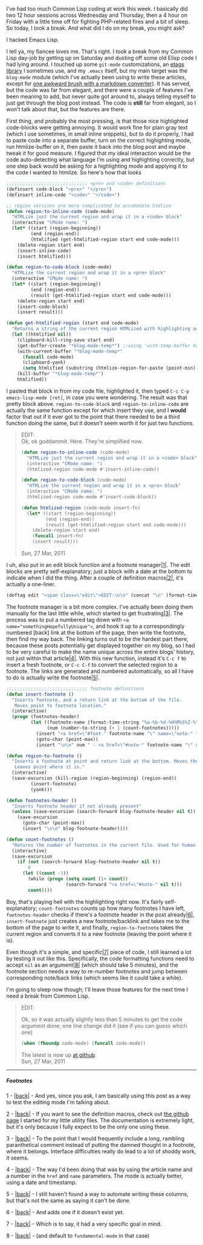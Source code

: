 I've had too much Common Lisp coding at work this week. I basically did two 12 hour sessions across Wednesday and Thursday, then a 4 hour on Friday with a little time off for fighting PHP-related fires and a bit of sleep. So today, I took a break. And what did I do on my break, you might ask? 

I hacked Emacs Lisp.

I tell ya, my fiancee loves me. That's right. I took a break from my Common Lisp day-job by getting up on Saturday and dusting off some old Elisp code I had lying around. I touched up some `git-mode` customizations, an [etags library](http://codereview.stackexchange.com/questions/45/emacs-etags-shortcut-functions") I sometimes use, and my `.emacs` itself, but my main target was the `blog-mode` module (which I've actually been using to write these articles, except for [one awkward brush with a markdown converter](http://langnostic.blogspot.com/2011/03/puzzling-with-lisp.html")). It has served, but the code was far from elegant, and there were a couple of features I've been meaning to add, but never quite got around to, always telling myself to just get through the blog post instead. The code is <b>still</b> far from elegant, so I won't talk about that, but the features are there. 

First thing, and probably the most pressing, is that those nice highlighted code-blocks were getting annoying. It would work fine for plain gray text (which I use sometimes, in small inline snippets), but to do it properly, I had to paste code into a separate buffer, turn on the correct highighting mode, run htmlize-buffer on it, then paste it back into the blog post and maybe tweak it for good measure. I figured that my ideal interaction would be the code auto-detecting what language I'm using and highighting correctly, but one step back would be asking for a highlighting mode and applying it to the code I wanted to htmlize. So here's how that looks

```lisp
;;;;;;;;;;;;;;;;;;;;;;;;;;;;;; <pre> and <code> definitions
(definsert code-block "<pre>" "</pre>")
(definsert inline-code "<code>" "</code>")

;; region versions are more complicated to accomodate htmlize
(defun region-to-inline-code (code-mode)
  "HTMLize just the current region and wrap it in a <code> block"
  (interactive "CMode name: ")
  (let* ((start (region-beginning))
         (end (region-end))
         (htmlified (get-htmlified-region start end code-mode)))
    (delete-region start end)
    (insert-inline-code)
    (insert htmlified)))

(defun region-to-code-block (code-mode)
  "HTMLize the current region and wrap it in a <pre> block"
  (interactive "CMode name: ")
  (let* ((start (region-beginning))
         (end (region-end))
         (result (get-htmlified-region start end code-mode)))
    (delete-region start end)
    (insert-code-block)
    (insert result)))

(defun get-htmlified-region (start end code-mode)
  "Returns a string of the current region HTMLized with highlighting according to code-mode"
  (let ((htmlified nil))
    (clipboard-kill-ring-save start end)
    (get-buffer-create "*blog-mode-temp*") ;;using 'with-temp-buffer here doesn't apply correct higlighting
    (with-current-buffer "*blog-mode-temp*"
      (funcall code-mode)
      (clipboard-yank)
      (setq htmlified (substring (htmlize-region-for-paste (point-min) (point-max)) 6 -6)))
    (kill-buffer "*blog-mode-temp*")
    htmlified))
```

I pasted that block in from my code file, highlighted it, then typed `C-c C-p emacs-lisp-mode [ret]`, in case you were wondering. The result was that pretty block above. `region-to-code-block` and `region-to-inline-code` are actually the same function except for which insert they use, and I <b>would</b> factor that out if it ever got to the point that there needed to be a third function doing the same, but it doesn't seem worth it for just two functions.

> EDIT:  
> Ok, ok goddammit. Here. They're simplified now.  
>   
> ```lisp
> (defun region-to-inline-code (code-mode)
>   "HTMLize just the current region and wrap it in a <code> block"
>   (interactive "CMode name: ")
>   (htmlized-region code-mode #'insert-inline-code))
> 
> (defun region-to-code-block (code-mode)
>   "HTMLize the current region and wrap it in a <pre> block"
>   (interactive "CMode name: ")
>   (htmlized-region code-mode #'insert-code-block))
> 
> (defun htmlized-region (code-mode insert-fn)
>   (let* ((start (region-beginning))
>          (end (region-end))
>          (result (get-htmlified-region start end code-mode)))
>     (delete-region start end)
>     (funcall insert-fn)
>     (insert result)))
> ```
>   
> Sun, 27 Mar, 2011  

I uh, also put in an edit block function and a footnote manager<a name="note-Sun-Mar-27-013129EDT-2011"></a>[|1|](#foot-Sun-Mar-27-013129EDT-2011). The edit blocks are pretty self-explanatory; just a block with a date at the bottom to indicate when I did the thing. After a couple of definition macros<a name="note-Sun-Mar-27-013353EDT-2011"></a>[|2|](#foot-Sun-Mar-27-013353EDT-2011), it's actually a one-liner.

```lisp
(deftag edit "<span class=\"edit\">EDIT:\n\n" (concat "\n" (format-time-string "%a, %d %b, %Y" (current-time)) "</span>"))
```

The footnote manager is a bit more complex. I've actually been doing them manually for the last little while, which started to get frustrating<a name="note-Sun-Mar-27-013612EDT-2011"></a>[|3|](#foot-Sun-Mar-27-013612EDT-2011). The process was to put a numbered tag down with `<a name="somethingHopefullyUnique">`, and hook it up to a correspondingly numbered [back] link at the bottom of the page, then write the footnote, then find my way back. The linking turns out to be the hardest part there, because these posts potentially get displayed together on my blog, so I had to be very careful to make the name unique across the entire blogs' history, not just within that article<a name="note-Sun-Mar-27-014303EDT-2011"></a>[|4|](#foot-Sun-Mar-27-014303EDT-2011). With this new function, instead it's `C-c f` to insert a fresh footnote, or `C-c C-f` to convert the selected region to a footnote. The links are generated and numbered automatically, so all I have to do is actually write the footnote<a name="note-Sun-Mar-27-014111EDT-2011"></a>[|5|](#foot-Sun-Mar-27-014111EDT-2011).

```lisp
;;;;;;;;;;;;;;;;;;;;;;;;;;;;;; footnote definitions
(defun insert-footnote ()
  "Inserts footnote, and a return link at the bottom of the file. 
   Moves point to footnote location."
  (interactive)
  (progn (footnotes-header)
         (let ((footnote-name (format-time-string "%a-%b-%d-%H%M%S%Z-%Y" (current-time)))
               (num (number-to-string (+ 1 (count-footnotes)))))
           (insert "<a href=\"#foot-" footnote-name "\" name=\"note-" footnote-name "\">[" num "]</a>")
           (goto-char (point-max))
           (insert "\n\n" num " - <a href=\"#note-" footnote-name "\" name=\"foot-" footnote-name "\">[back]</a> - "))))

(defun region-to-footnote ()
  "Inserts a footnote at point and return link at the bottom. Moves the current region to the end of the file. 
   Leaves point where it is."
  (interactive)
  (save-excursion (kill-region (region-beginning) (region-end))
         (insert-footnote)
         (yank)))

(defun footnotes-header ()
  "Inserts footnote header if not already present"
  (unless (save-excursion (search-forward blog-footnote-header nil t))
    (save-excursion 
      (goto-char (point-max))
      (insert "\n\n" blog-footnote-header))))

(defun count-footnotes ()
  "Returns the number of footnotes in the current file. Used for human-readable note labels"
  (interactive)
  (save-excursion
    (if (not (search-forward blog-footnote-header nil t))
        0
      (let ((count -1))
        (while (progn (setq count (1+ count))
                      (search-forward "<a href=\"#note-" nil t)))
        count))))
```

Boy, that's playing hell with the highlighting right now. It's fairly self-explanatory; `count-footnotes` counts up how many footnotes I have left, `footnotes-header` checks if there's a footnote header in the post already<a name="note-Sun-Mar-27-014807EDT-2011"></a>[|6|](#foot-Sun-Mar-27-014807EDT-2011), `insert-footnote` just creates a new footnote/backlink and takes me to the bottom of the page to write it, and finally, `region-to-footnote` takes the current region and converts it to a new footnote (leaving the point where it is).

Even though it's a simple, and specific<a name="note-Sun-Mar-27-015109EDT-2011"></a>[|7|](#foot-Sun-Mar-27-015109EDT-2011) piece of code, I still learned a lot by testing it out like this. Specifically, the code formatting functions need to accept `nil` as an argument<a name="note-Sun-Mar-27-015300EDT-2011"></a>[|8|](#foot-Sun-Mar-27-015300EDT-2011) (which should take 5 minutes), and the footnote section needs a way to re-number footnotes and jump between corresponding note/back links (which seems like it could take a while).

I'm going to sleep now though; I'll leave those features for the next time I need a break from Common Lisp.

> EDIT:  
>   
> Ok, so it was actually slightly less than 5 minutes to get the code argument done; one line change did it (see if you can guess which one)  
>   
> ```lisp
> (when (fboundp code-mode) (funcall code-mode))
> ```
>   
> The latest is now up [at github](https://github.com/Inaimathi/emacs-utils").  
> Sun, 27 Mar, 2011  

* * *
##### Footnotes

1 - <a name="foot-Sun-Mar-27-013129EDT-2011"></a>[|back|](#note-Sun-Mar-27-013129EDT-2011) - And yes, since you ask, I am basically using this post as a way to test the editing mode I'm talking about.

2 - <a name="foot-Sun-Mar-27-013353EDT-2011"></a>[|back|](#note-Sun-Mar-27-013353EDT-2011) - If you want to see the definition macros, check out [the github page](https://github.com/Inaimathi/emacs-utils") I started for my little utility files. The documentation is extremely light, but it's only because I fully expect to be the only one using these.

3 - <a name="foot-Sun-Mar-27-013612EDT-2011"></a>[|back|](#note-Sun-Mar-27-013612EDT-2011) - To the point that I would frequently include a long, rambling paranthetical comment instead of putting the damned thought in a footnote, where it belongs. Interface difficulties really do lead to a lot of shoddy work, it seems.

4 - <a name="foot-Sun-Mar-27-014303EDT-2011"></a>[|back|](#note-Sun-Mar-27-014303EDT-2011) - The way I'd been doing that was by using the article name and a number in the `href` and `name` parameters. The mode is actually better, using a date and timestamp.

5 - <a name="foot-Sun-Mar-27-014111EDT-2011"></a>[|back|](#note-Sun-Mar-27-014111EDT-2011) - I still haven't found a way to automate writing these columns, but that's not the same as saying it can't be done.

6 - <a name="foot-Sun-Mar-27-014807EDT-2011"></a>[|back|](#note-Sun-Mar-27-014807EDT-2011) - And adds one if it doesn't exist yet.

7 - <a name="foot-Sun-Mar-27-015109EDT-2011"></a>[|back|](#note-Sun-Mar-27-015109EDT-2011) - Which is to say, it had a very specific goal in mind.

8 - <a name="foot-Sun-Mar-27-015300EDT-2011"></a>[|back|](#note-Sun-Mar-27-015300EDT-2011) - (and default to `fundamental-mode` in that case)
